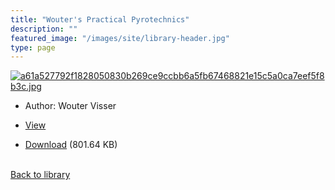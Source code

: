 ```yaml
---
title: "Wouter's Practical Pyrotechnics"
description: ""
featured_image: "/images/site/library-header.jpg"
type: page
---
```


<a href="https://drive.google.com/uc?export=view&id=1OKMArDI1Wzod8eq5WHS4jOQ-ALrzwAYh" target="_blank">![a61a527792f1828050830b269ce9ccbb6a5fb67468821e15c5a0ca7eef5f8b3c.jpg](https://drive.google.com/uc?export=view&id=1keX0niUEftRG4WyN6JJXJVtKdICYRNyr)</a>
* Author: Wouter Visser
* <a href="https://drive.google.com/uc?export=view&id=1OKMArDI1Wzod8eq5WHS4jOQ-ALrzwAYh" target="_blank">View</a>

* [Download](https://drive.google.com/uc?export=download&id=1OKMArDI1Wzod8eq5WHS4jOQ-ALrzwAYh) (801.64 KB)

<br />[Back to library](/library/)
